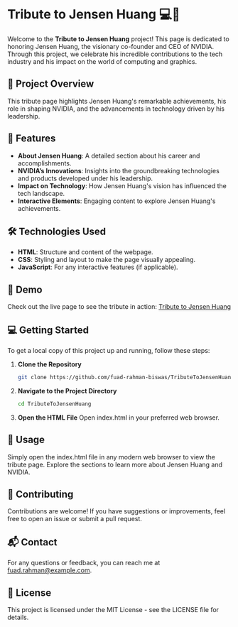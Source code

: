 # Tribute to Jensen Huang 💻🎨

Welcome to the **Tribute to Jensen Huang** project! This page is dedicated to honoring Jensen Huang, the visionary co-founder and CEO of NVIDIA. Through this project, we celebrate his incredible contributions to the tech industry and his impact on the world of computing and graphics.

## 🚀 Project Overview

This tribute page highlights Jensen Huang's remarkable achievements, his role in shaping NVIDIA, and the advancements in technology driven by his leadership. 

## 📜 Features

- **About Jensen Huang**: A detailed section about his career and accomplishments.
- **NVIDIA’s Innovations**: Insights into the groundbreaking technologies and products developed under his leadership.
- **Impact on Technology**: How Jensen Huang's vision has influenced the tech landscape.
- **Interactive Elements**: Engaging content to explore Jensen Huang's achievements.

## 🛠️ Technologies Used

- **HTML**: Structure and content of the webpage.
- **CSS**: Styling and layout to make the page visually appealing.
- **JavaScript**: For any interactive features (if applicable).

## 🌟 Demo

Check out the live page to see the tribute in action: [Tribute to Jensen Huang](https://tribute-jensen01.netlify.app/)

## 💻 Getting Started

To get a local copy of this project up and running, follow these steps:

1. **Clone the Repository**
   ```bash
   git clone https://github.com/fuad-rahman-biswas/TributeToJensenHuang.git

2. **Navigate to the Project Directory**
    ```bash
    cd TributeToJensenHuang

3. **Open the HTML File**
Open index.html in your preferred web browser.

## 🔧 Usage
Simply open the index.html file in any modern web browser to view the tribute page.
Explore the sections to learn more about Jensen Huang and NVIDIA.

## 🤝 Contributing
Contributions are welcome! If you have suggestions or improvements, feel free to open an issue or submit a pull request.

## 📬 Contact
For any questions or feedback, you can reach me at fuad.rahman@example.com.

## 📄 License
This project is licensed under the MIT License - see the LICENSE file for details.

